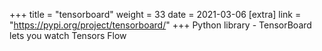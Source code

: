 +++
title = "tensorboard"
weight = 33
date = 2021-03-06
[extra]
link = "https://pypi.org/project/tensorboard/"
+++
Python library - TensorBoard lets you watch Tensors Flow

